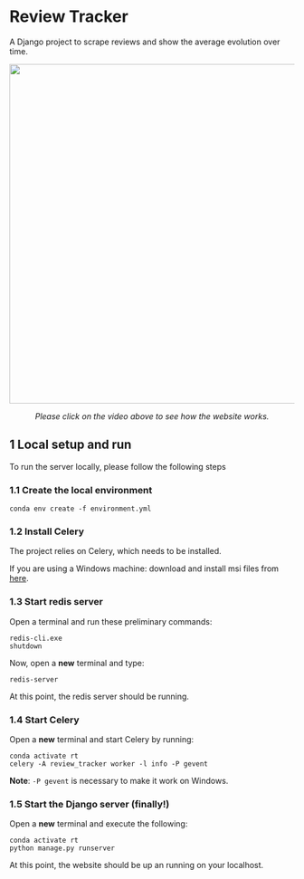 # Review Tracker

A Django project to scrape reviews and show the average evolution over time.

<center>

[<img src="https://img.youtube.com/vi/jhnRtDc4NAc/maxresdefault.jpg" width="600">](https://youtu.be/jhnRtDc4NAc)

_Please click on the video above to see how the website works._

</center>

## 1 Local setup and run


To run the server locally, please follow the following steps

### 1.1 Create the local environment

```
conda env create -f environment.yml
```

### 1.2 Install Celery

The project relies on Celery, which needs to be installed.

If you are using a Windows machine: download and install msi files from [here](https://github.com/microsoftarchive/redis/releases).

### 1.3 Start redis server

Open a terminal and run these preliminary commands:
```
redis-cli.exe
shutdown
```

Now, open a **new** terminal and type:
```
redis-server
```

At this point, the redis server should be running.

### 1.4 Start Celery

Open a **new** terminal and start Celery by running:
```
conda activate rt
celery -A review_tracker worker -l info -P gevent
```

**Note**: `-P gevent` is necessary to make it work on Windows.


### 1.5 Start the Django server (finally!)

Open a **new** terminal and execute the following:
```
conda activate rt
python manage.py runserver
```

At this point, the website should be up an running on your localhost.

